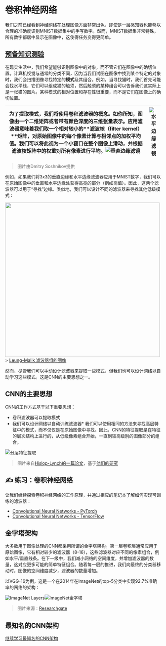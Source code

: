# 卷积神经网络

我们之前已经看到神经网络在处理图像方面非常出色，即使是一层感知器也能够以合理的准确度识别MNIST数据集中的手写数字。然而，MNIST数据集非常特殊，所有数字都居中显示在图像中，这使得任务变得更简单。

## [预备知识测验](https://red-field-0a6ddfd03.1.azurestaticapps.net/quiz/107)

在现实生活中，我们希望能够识别图像中的对象，而不管它们在图像中的确切位置。计算机视觉与通常的分类不同，因为当我们试图在图像中找到某个特定的对象时，我们会扫描图像寻找特定的**模式**及其组合。例如，当寻找猫时，我们首先可能会找水平线，它们可以组成猫的触须，然后触须的某种组合可以告诉我们这实际上是一张猫的图片。某种模式的相对位置和存在性很重要，而不是它们在图像上的确切位置。

为了提取模式，我们将使用**卷积滤波器**的概念。如你所知，图像由一个二维矩阵或者带有颜色深度的三维张量表示。应用滤波器意味着我们取一个相对较小的**滤波核（filter kernel）**矩阵，对原始图像中的每个像素计算与相邻点的加权平均值。我们可以将此视为一个小窗口在整个图像上滑动，并根据滤波核矩阵中的权重对所有像素进行平均。![垂直边缘滤镜](images/filter-vert.png) | ![水平边缘滤镜](images/filter-horiz.png)
----|----

> 图片由Dmitry Soshnikov提供

例如，如果我们将3x3的垂直边缘和水平边缘滤波器应用于MNIST数字，我们可以在原始图像中的垂直和水平边缘处获得高亮的部分（例如高值）。因此，这两个滤波器可以用于“寻找”边缘。类似地，我们可以设计不同的滤波器来寻找其他低级模式：

<img src="images/lmfilters.jpg" width="500" align="center"/>> [Leung-Malik 滤波器组的图像](https://www.robots.ox.ac.uk/~vgg/research/texclass/filters.html)

然而，尽管我们可以手动设计滤波器来提取一些模式，但我们也可以设计网络以自动学习这些模式。这是CNN的主要思想之一。

## CNN的主要思想

CNN的工作方式基于以下重要思想：

* 卷积滤波器可以提取模式
* 我们可以设计网络以自动训练滤波器* 我们可以使用相同的方法来寻找高层特征中的模式，而不仅仅是在原始图像中寻找。因此，CNN的特征提取是在特征的层次结构上进行的，从低级像素组合开始，一直到较高级别的图像部分的组合。

![分层特征提取](images/FeatureExtractionCNN.png)

> 图片来自[Hislop-Lynch的一篇论文](https://www.semanticscholar.org/paper/Computer-vision-based-pedestrian-trajectory-Hislop-Lynch/26e6f74853fc9bbb7487b06dc2cf095d36c9021d)，基于[他们的研究](https://dl.acm.org/doi/abs/10.1145/1553374.1553453)

## ✍️ 练习：卷积神经网络

让我们继续探索卷积神经网络的工作原理，并通过相应的笔记本了解如何实现可训练的滤波器：
* [Convolutional Neural Networks - PyTorch](ConvNetsPyTorch.ipynb)
* [Convolutional Neural Networks - TensorFlow](ConvNetsTF.ipynb)

## 金字塔架构

大多数用于图像处理的CNN都采用所谓的金字塔架构。第一层卷积层通常应用于原始图像，它有相对较少的滤波器（8-16），这些滤波器对应不同的像素组合，例如水平/垂直线条。在下一级中，我们减小网络的空间维度，并增加滤波器的数量，这对应更多可能的简单特征组合。随着每一层的推进，我们向最终的分类器移动时，图像的空间维度减少，滤波器的数量增加。

以VGG-16为例，这是一个在2014年在ImageNet的top-5分类中实现92.7%准确率的网络的架构：

![ImageNet Layers](images/vgg-16-arch1.jpg)![ImageNet金字塔](images/vgg-16-arch.jpg)

> 图片来源：[Researchgate](https://www.researchgate.net/figure/Vgg16-model-structure-To-get-the-VGG-NIN-model-we-replace-the-2-nd-4-th-6-th-7-th_fig2_335194493)

## 最知名的CNN架构

[继续学习最知名的CNN架构](CNN_Architectures.md)